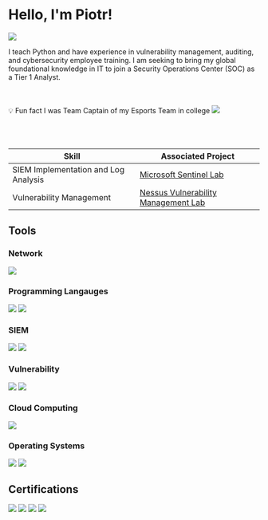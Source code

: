 # Hello, I'm Piotr!
<a href="https://www.linkedin.com/in/piotrkuszaj/"><img src="https://img.shields.io/badge/-LinkedIn-0072b1?&style=for-the-badge&logo=linkedin&logoColor=white" /></a>

I teach Python and have experience in vulnerability management, auditing, and cybersecurity employee training. I am seeking to bring my global foundational knowledge in IT to join a Security Operations Center (SOC) as a Tier 1 Analyst.<br><br><br>


💡 Fun fact I was Team Captain of my Esports Team in college  <img src="https://img.shields.io/badge/Valorant-FF4654?style=flat-square&logo=valorant&logoColor=white" /><br><br><br><br>



| Skill                                         | Associated Project         |
|-----------------------------------------------|----------------------------|
| SIEM Implementation and Log Analysis          | <a href="https://github.com/PiotrKuszaj/MicrosoftSentinelLab">Microsoft Sentinel Lab</a>|
| Vulnerability Management         | <a href="https://github.com/PiotrKuszaj/NessusLab">Nessus Vulnerability Management Lab</a>|


## Tools

### Network
<div>
    <img src="https://img.shields.io/badge/-Wireshark-1679A7?&style=for-the-badge&logo=Wireshark&logoColor=white" />
</div>

### Programming Langauges
<div>
    <img src="https://img.shields.io/badge/python-3670A0?style=for-the-badge&logo=python&logoColor=ffdd54" />
    <img src="https://img.shields.io/badge/Java-ED8B00?style=for-the-badge&logo=openjdk&logoColor=white" />
</div>

### SIEM
<div>
    <img src="https://img.shields.io/badge/-Microsoft_Sentinel-0078D4?&style=for-the-badge&logo=Microsoft&logoColor=white" />
    <img src="https://img.shields.io/badge/-Splunk-000000?&style=for-the-badge&logo=Splunk&logoColor=white" />
</div>

### Vulnerability
<div>
    <img src="https://img.shields.io/badge/-Nessus-339933?&style=for-the-badge&logo=Tenable&logoColor=white" />
    <img src="https://img.shields.io/badge/-Qualys-6D6E71?&style=for-the-badge&logo=Qualys&logoColor=white" />
</div>

### Cloud Computing
<div>
    <img src="https://img.shields.io/badge/-Azure-0089D6?&style=for-the-badge&logo=Microsoft%20Azure&logoColor=white" />
</div>

### Operating Systems
<div>
    <img src="https://img.shields.io/badge/Linux-FCC624?style=for-the-badge&logo=linux&logoColor=black" />
    <img src="https://shields.io/badge/Windows--9cf?logo=Windows&style=social" />
</div>

## Certifications
<div>
<img src="https://img.shields.io/badge/National_Incident_Management_System_(NIMS)%3A%20ICS--100-FEMA-orange?style=for-the-badge" />
<img src="https://img.shields.io/badge/Security_Operations_and_Defense_Analyst-Splunk-008272?style=for-the-badge&logo=splunk&logoColor=white" />
<img src="https://img.shields.io/badge/Understanding_Threats_%26_Attacks-Splunk-4A90E2?style=for-the-badge&logo=splunk&logoColor=white" />
<img src="https://img.shields.io/badge/Vulnerability_Management_Detection_and_Response-Qualys-6D6E71?style=for-the-badge&logo=Qualys&logoColor=white" />
</div>
